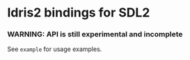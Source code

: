 # Idris2 bindings for SDL2

### WARNING: API is still experimental and incomplete

See `example` for usage examples.
